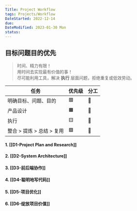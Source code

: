 ```yaml
---
Title: Project Workflow
tags: Projects/Workflow
DateStarted: 2022-12-14
due:
DateModified: 2023-01-30 Mon
status:
---
```


## 目标问题目的优先

> 时间、精力有限！  
> 用时间去实现最有价值的事！  
> 尽可能利用工具，解决 **执行** 层面问题，拒绝重复或低效劳动。

| 任务                      | 优先级 | 分工 |
| ------------------------- | ------ | ---- |
| 明确目标、问题、目的      | 🟥     | 👩   |
| 产品设计                  | 🟧     | 👩   |
| 执行                      | 🟨     | 🤖   |
| 整合 > 提炼 > 总结 > 复用 | 🟩     | 👩   |

#### 1. [[D1-Project Plan and Research]]

#### 2. [[D2-System Architecture]]

#### 3. [[D3-前后端协作]]

#### 4. [[D4-聪明地写代码]]

#### 5. [[D5-项目优化]]

#### 6. [[D6-绽放项目价值]]
